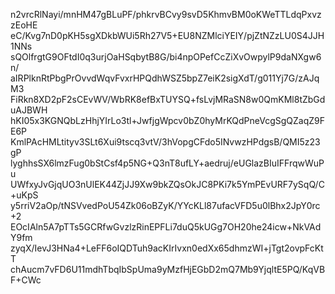 n2vrcRlNayi/mnHM47gBLuPF/phkrvBCvy9svD5KhmvBM0oKWeTTLdqPxvzzEoHE
eC/Kvg7nD0pKH5sgXDkbWUi5Rh27V5+EU8NZMlciYEIY/pjZtNZzLU0S4JJH1NNs
sQOlfrgtG9OFtdI0q3urjOaHSqbytB8G/bi4npOPefCcZiXvOwpylP9daNXgw6n/
aIRPlknRtPbgPrOvvdWqvFvxrHPQdhWSZ5bpZ7eiK2sigXdT/g011Yj7G/zAJqM3
FiRkn8XD2pF2sCEvWV/WbRK8efBxTUYSQ+fsLvjMRaSN8w0QmKMl8tZbGduAJBWH
hKI05x3KGNQbLzHhjYIrLo3tl+JwfjgWpcv0bZ0hyMrKQdPneVcgSgQZaqZ9FE6P
KmlPAcHMLtityv3SLt6Xui9tscq3vtV/3hVopgCFdo5INvwzHPdgsB/QMI5z23gP
lyghhsSX6lmzFug0bStCsf4p5NG+Q3nT8ufLY+aedruj/eUGlazBIuIFFrqwWuPu
UWfxyJvGjqUO3nUlEK44ZjJJ9Xw9bkZQsOkJC8PKi7k5YmPEvURF7ySqQ/C+uKpS
y5rriV2aOp/tNSVvedPoU54Zk06oBZyK/YYcKLl87ufacVFD5u0lBhx2JpY0rc+2
EOcIAln5A7pTTs5GCRfwGvzlzRinEPFLi7duQ5kUGg7OH20he24icw+NkVAdY9fm
zyqX/IevJ3HNa4+LeFF6oIQDTuh9acKIrIvxn0edXx65dhmzWI+jTgt2ovpFcKtT
chAucm7vFD6U11mdhTbqIbSpUma9yMzfHjEGbD2mQ7Mb9YjqltE5PQ/KqVBF+CWc
